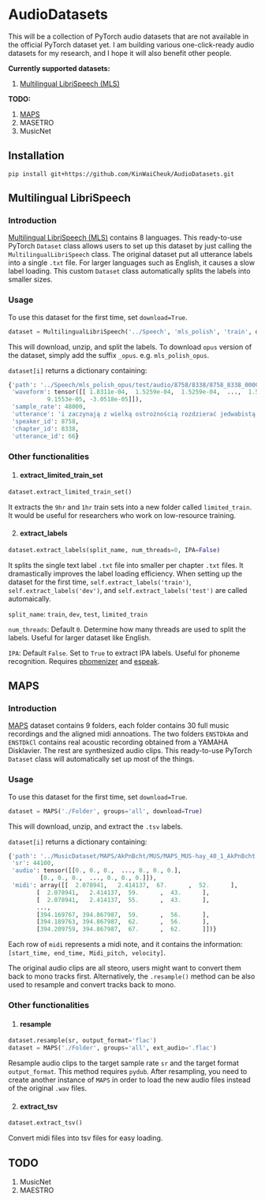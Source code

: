 # AudioDatasets
This will be a collection of PyTorch audio datasets that are not available in the official PyTorch dataset yet. I am building various one-click-ready audio datasets for my research, and I hope it will also benefit other people. 

**Currently supported datasets:**
1. [Multilingual LibriSpeech (MLS) ](#multilingual-librispeech)

**TODO:**
1. [MAPS](#maps)
1. MASETRO
1. MusicNet

## Installation
`pip install git+https://github.com/KinWaiCheuk/AudioDatasets.git`

## Multilingual LibriSpeech
### Introduction
[Multilingual LibriSpeech (MLS)](http://www.openslr.org/94/) contains 8 languages. This ready-to-use PyTorch `Dataset` class allows users to set up this dataset by just calling the `MultilingualLibriSpeech` class. The original dataset put all utterance labels into a single `.txt` file. For larger languages such as English, it causes a slow label loading. This custom `Dataset` class automatically splits the labels into smaller sizes.

### Usage
To use this dataset for the first time, set `download=True`. 

```python
dataset = MultilingualLibriSpeech('../Speech', 'mls_polish', 'train', download=True)
```

This will download, unzip, and split the labels. To download `opus` version of the dataset, simply add the suffix `_opus`. e.g. `mls_polish_opus`.

`dataset[i]` returns a dictionary containing:

```python
{'path': '../Speech/mls_polish_opus/test/audio/8758/8338/8758_8338_000066.opus',
 'waveform': tensor([[ 1.8311e-04,  1.5259e-04,  1.5259e-04,  ...,  1.5259e-04,
           9.1553e-05, -3.0518e-05]]),
 'sample_rate': 48000,
 'utterance': 'i zaczynają z wielką ostrożnością rozdzierać jedwabistą powłokę w tem miejscu gdzie się znajduje głowa poczwarki gdyż młoda mrówka tak jest niedołężną że nawet wykluć się ze swego więzienia nie może bez obcej pomocy wyciągnąwszy ostrożnie więźnia który jest jeszcze omotany w rodzaj pieluszki',
 'speaker_id': 8758,
 'chapter_id': 8338,
 'utterance_id': 66}
```

### Other functionalities

1. #### extract_limited_train_set
```python
dataset.extract_limited_train_set()
```
It extracts the `9hr` and `1hr` train sets into a new folder called `limited_train`. It would be useful for researchers who work on low-resource training.


2. #### extract_labels
```python
dataset.extract_labels(split_name, num_threads=0, IPA=False)
```
It splits the single text label `.txt` file into smaller per chapter `.txt` files. It dramastically improves the label loading efficiency. When setting up the dataset for the first time, `self.extract_labels('train')`, `self.extract_labels('dev')`, and `self.extract_labels('test')` are called automaically.

`split_name`: `train`, `dev`, `test`, `limited_train`

`num_threads`: Default `0`. Determine how many threads are used to split the labels. Useful for larger dataset like English.

`IPA`: Default `False`. Set to `True` to extract IPA labels. Useful for phoneme recognition. Requires [phomenizer](https://github.com/bootphon/phonemizer) and [espeak](https://github.com/espeak-ng/espeak-ng).

## MAPS
### Introduction
[MAPS](https://amubox.univ-amu.fr/index.php/s/iNG0xc5Td1Nv4rR?path=%2F) dataset contains 9 folders, each folder contains 30 full music recordings and the aligned midi annoations. The two folders `ENSTDkAm` and `ENSTDkCl` contains real acoustic recording obtained from a YAMAHA Disklavier. The rest are synthesized audio clips. This ready-to-use PyTorch `Dataset` class will automatically set up most of the things.

### Usage
To use this dataset for the first time, set `download=True`. 

```python
dataset = MAPS('./Folder', groups='all', download=True)
```

This will download, unzip, and extract the `.tsv` labels.

`dataset[i]` returns a dictionary containing:

```python
{'path': '../MusicDataset/MAPS/AkPnBcht/MUS/MAPS_MUS-hay_40_1_AkPnBcht.wav',
 'sr': 44100,
 'audio': tensor([[0., 0., 0.,  ..., 0., 0., 0.],
         [0., 0., 0.,  ..., 0., 0., 0.]]),
 'midi': array([[  2.078941,   2.414137,  67.      ,  52.      ],
        [  2.078941,   2.414137,  59.      ,  43.      ],
        [  2.078941,   2.414137,  55.      ,  43.      ],
        ...,
        [394.169767, 394.867987,  59.      ,  56.      ],
        [394.189763, 394.867987,  62.      ,  56.      ],
        [394.209759, 394.867987,  67.      ,  62.      ]])}
```

Each row of `midi` represents a midi note, and it contains the information: `[start_time, end_time, Midi_pitch, velocity]`.

The original audio clips are all steoro, users might want to convert them back to mono tracks first. Alternatively, the `.resample()` method can be also used to resample and convert tracks back to mono.

### Other functionalities

1. #### resample
```python
dataset.resample(sr, output_format='flac')
dataset = MAPS('./Folder', groups='all', ext_audio='.flac')
```
Resample audio clips to the target sample rate `sr` and the target format `output_format`. This method requires `pydub`. After resampling, you need to create another instance of `MAPS` in order to load the new audio files instead of the original `.wav` files.


2. #### extract_tsv
```python
dataset.extract_tsv()
```
Convert midi files into tsv files for easy loading.



## TODO
1. MusicNet
1. MAESTRO


